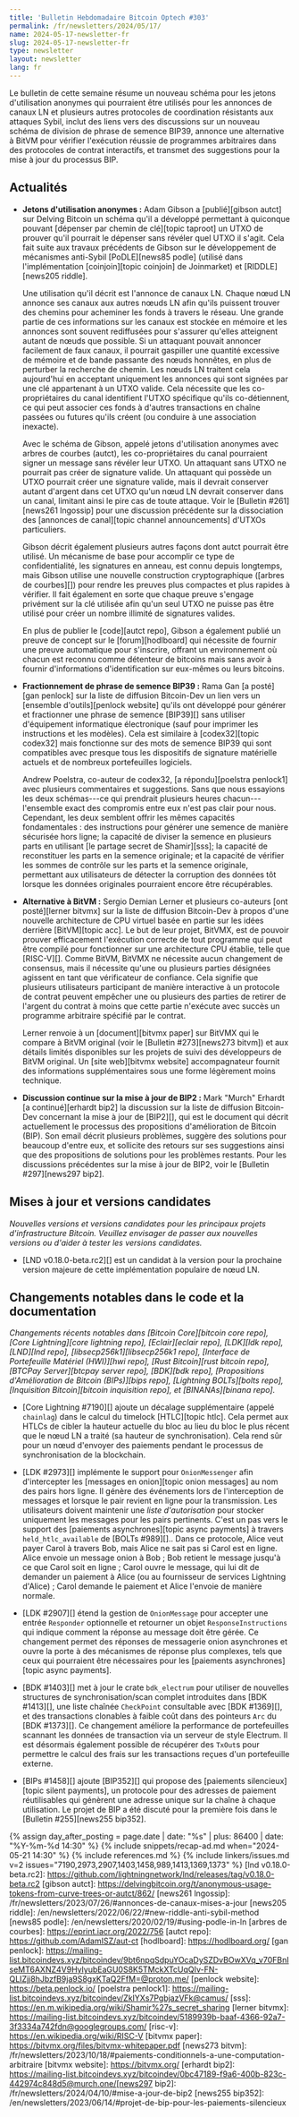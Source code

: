 ```yaml
---
title: 'Bulletin Hebdomadaire Bitcoin Optech #303'
permalink: /fr/newsletters/2024/05/17/
name: 2024-05-17-newsletter-fr
slug: 2024-05-17-newsletter-fr
type: newsletter
layout: newsletter
lang: fr
---
```

Le bulletin de cette semaine résume un nouveau schéma pour les jetons d'utilisation anonymes qui
pourraient être utilisés pour les annonces de canaux LN et plusieurs autres protocoles de
coordination résistants aux attaques Sybil, inclut des liens vers des discussions sur un nouveau
schéma de division de phrase de semence BIP39, annonce une alternative à BitVM pour vérifier
l'exécution réussie de programmes arbitraires dans des protocoles de contrat interactifs, et
transmet des suggestions pour la mise à jour du processus BIP.

## Actualités

- **Jetons d'utilisation anonymes :** Adam Gibson a [publié][gibson autct] sur Delving Bitcoin un
  schéma qu'il a développé permettant à quiconque pouvant [dépenser par chemin de clé][topic taproot]
  un UTXO de prouver qu'il pourrait le dépenser sans révéler quel UTXO il s'agit. Cela fait suite aux
  travaux précédents de Gibson sur le développement de mécanismes anti-Sybil [PoDLE][news85 podle]
  (utilisé dans l'implémentation [coinjoin][topic coinjoin] de Joinmarket) et [RIDDLE][news205 riddle].

  Une utilisation qu'il décrit est l'annonce de canaux LN. Chaque nœud LN annonce ses canaux aux
  autres nœuds LN afin qu'ils puissent trouver des chemins pour acheminer les fonds à travers le
  réseau. Une grande partie de ces informations sur les canaux est stockée en mémoire et les annonces
  sont souvent rediffusées pour s'assurer qu'elles atteignent autant de nœuds que possible. Si un
  attaquant pouvait annoncer facilement de faux canaux, il pourrait gaspiller une quantité excessive
  de mémoire et de bande passante des nœuds honnêtes, en plus de perturber la recherche de chemin. Les
  nœuds LN traitent cela aujourd'hui en acceptant uniquement les annonces qui sont signées par une clé
  appartenant à un UTXO valide. Cela nécessite que les co-propriétaires du canal identifient l'UTXO
  spécifique qu'ils co-détiennent, ce qui peut associer ces fonds à d'autres transactions en chaîne
  passées ou futures qu'ils créent (ou conduire à une association inexacte).

  Avec le schéma de Gibson, appelé jetons d'utilisation anonymes avec arbres de courbes (autct), les
  co-propriétaires du canal pourraient signer un message sans révéler leur UTXO. Un attaquant sans
  UTXO ne pourrait pas créer de signature valide. Un attaquant qui possède un UTXO pourrait créer une
  signature valide, mais il devrait conserver autant d'argent dans cet UTXO qu'un nœud LN devrait
  conserver dans un canal, limitant ainsi le pire cas de toute attaque. Voir le [Bulletin #261][news261
  lngossip] pour une discussion précédente sur la dissociation des [annonces de canal][topic channel
  announcements] d'UTXOs particuliers.

  Gibson décrit également plusieurs autres façons dont autct pourrait être utilisé. Un mécanisme de
  base pour accomplir ce type de confidentialité, les signatures en anneau, est connu depuis
  longtemps, mais Gibson utilise une nouvelle construction cryptographique ([arbres de courbes][])
  pour rendre les preuves plus compactes et plus rapides à vérifier. Il fait également en sorte que
  chaque preuve s'engage privément sur la clé utilisée afin qu'un seul UTXO ne puisse pas être utilisé
  pour créer un nombre illimité de signatures valides.

  En plus de publier le [code][autct repo], Gibson a également publié un
  preuve de concept sur le [forum][hodlboard] qui nécessite de fournir une preuve automatique pour
  s'inscrire, offrant un environnement où chacun est reconnu comme détenteur de bitcoins mais sans
  avoir à fournir d'informations d'identification sur eux-mêmes ou leurs bitcoins.

- **Fractionnement de phrase de semence BIP39 :** Rama Gan [a posté][gan penlock] sur la liste de
  diffusion Bitcoin-Dev un lien vers un [ensemble d'outils][penlock website] qu'ils ont développé pour
  générer et fractionner une phrase de semence [BIP39][] sans utiliser d'équipement informatique
  électronique (sauf pour imprimer les instructions et les modèles). Cela est similaire à
  [codex32][topic codex32] mais fonctionne sur des mots de semence BIP39 qui sont compatibles avec
  presque tous les dispositifs de signature matérielle actuels et de nombreux portefeuilles logiciels.

  Andrew Poelstra, co-auteur de codex32, [a répondu][poelstra penlock1] avec plusieurs commentaires et
  suggestions. Sans que nous essayions les deux schémas---ce qui prendrait plusieurs heures
  chacun---l'ensemble exact des compromis entre eux n'est pas clair pour nous. Cependant, les deux
  semblent offrir les mêmes capacités fondamentales : des instructions pour générer une semence de
  manière sécurisée hors ligne; la capacité de diviser la semence en plusieurs parts en utilisant [le
  partage secret de Shamir][sss]; la capacité de reconstituer les parts en la semence originale; et la
  capacité de vérifier les sommes de contrôle sur les parts et la semence originale, permettant aux
  utilisateurs de détecter la corruption des données tôt lorsque les données originales pourraient
  encore être récupérables.

- **Alternative à BitVM :** Sergio Demian Lerner et plusieurs co-auteurs [ont posté][lerner bitvmx]
  sur la liste de diffusion Bitcoin-Dev à propos d'une nouvelle architecture de CPU virtuel basée en
  partie sur les idées derrière [BitVM][topic acc]. Le but de leur projet, BitVMX, est de pouvoir
  prouver efficacement l'exécution correcte de tout programme qui peut être compilé pour fonctionner
  sur une architecture CPU établie, telle que [RISC-V][]. Comme BitVM, BitVMX ne nécessite aucun
  changement de consensus, mais il nécessite qu'une ou plusieurs parties désignées agissent en tant
  que vérificateur de confiance. Cela signifie que plusieurs utilisateurs participant de manière
  interactive à un protocole de contrat peuvent empêcher une ou plusieurs des parties de retirer de
  l'argent du contrat à moins que cette partie n'exécute avec succès un programme arbitraire spécifié
  par le contrat.

  Lerner renvoie à un [document][bitvmx paper] sur BitVMX qui le compare à BitVM original (voir
  le [Bulletin #273][news273 bitvm]) et aux détails limités disponibles sur les projets de suivi des
  développeurs de BitVM original. Un [site web][bitvmx website] accompagnateur fournit des
  informations supplémentaires sous une forme légèrement moins technique.

- **Discussion continue sur la mise à jour de BIP2 :** Mark "Murch" Erhardt [a continué][erhardt
  bip2] la discussion sur la liste de diffusion Bitcoin-Dev concernant la mise à jour de [BIP2][], qui
  est le document qui décrit actuellement le processus des propositions d'amélioration de Bitcoin
  (BIP). Son email décrit plusieurs problèmes, suggère des solutions pour beaucoup d'entre eux, et
  sollicite des retours sur ses suggestions ainsi que des propositions de solutions pour les problèmes
  restants. Pour les discussions précédentes sur la mise à jour de BIP2, voir le [Bulletin #297][news297 bip2].

## Mises à jour et versions candidates

*Nouvelles versions et versions candidates pour les principaux projets
d'infrastructure Bitcoin. Veuillez envisager de passer aux nouvelles
versions ou d'aider à tester les versions candidates.*

- [LND v0.18.0-beta.rc2][] est un candidat à la version pour la prochaine version majeure de cette
  implémentation populaire de nœud LN.

## Changements notables dans le code et la documentation

_Changements récents notables dans [Bitcoin Core][bitcoin core repo], [Core Lightning][core
lightning repo], [Eclair][eclair repo], [LDK][ldk repo], [LND][lnd repo],
[libsecp256k1][libsecp256k1 repo], [Interface de Portefeuille Matériel (HWI)][hwi repo], [Rust
Bitcoin][rust bitcoin repo], [BTCPay Server][btcpay server repo], [BDK][bdk repo], [Propositions
d'Amélioration de Bitcoin (BIPs)][bips repo], [Lightning BOLTs][bolts repo], [Inquisition
Bitcoin][bitcoin inquisition repo], et [BINANAs][binana repo]._

- [Core Lightning #7190][] ajoute un décalage supplémentaire (appelé `chainlag`) dans le calcul du
  timelock [HTLC][topic htlc]. Cela permet aux HTLCs de cibler la hauteur actuelle du bloc au lieu du
  bloc le plus récent que le nœud LN a traité (sa hauteur de synchronisation). Cela rend sûr pour un
  nœud d'envoyer des paiements pendant le processus de synchronisation de la blockchain.

- [LDK #2973][] implémente le support pour `OnionMessenger` afin d'intercepter les [messages
  en onion][topic onion messages] au nom des pairs hors ligne. Il génère des événements lors de
  l'interception de messages et lorsque le pair revient en ligne pour la transmission. Les
  utilisateurs doivent maintenir une _liste d'autorisation_ pour stocker uniquement les messages pour
  les pairs pertinents. C'est un pas vers le support des [paiements asynchrones][topic async payments]
  à travers `held_htlc_available` de [BOLTs #989][].. Dans ce protocole, Alice veut payer Carol à travers
  Bob, mais Alice ne sait pas si Carol est en ligne. Alice envoie un message onion à Bob ; Bob retient
  le message jusqu'à ce que Carol soit en ligne ; Carol ouvre le message, qui lui dit de demander un
  paiement à Alice (ou au fournisseur de services Lightning d'Alice) ; Carol demande le paiement et
  Alice l'envoie de manière normale.

- [LDK #2907][] étend la gestion de `OnionMessage` pour accepter une entrée `Responder` optionnelle
  et retourner un objet `ResponseInstructions` qui indique comment la réponse au message doit être
  gérée. Ce changement permet des réponses de messagerie onion asynchrones et ouvre la porte à des
  mécanismes de réponse plus complexes, tels que ceux qui pourraient être nécessaires pour les
  [paiements asynchrones][topic async payments].

- [BDK #1403][] met à jour le crate `bdk_electrum` pour utiliser de nouvelles structures de
  synchronisation/scan complet introduites dans [BDK #1413][], une liste chaînée `CheckPoint`
  consultable avec [BDK #1369][], et des transactions clonables à faible coût dans des pointeurs `Arc` du [BDK
  #1373][]. Ce changement améliore la performance de
  portefeuilles scannant les données de transaction via un serveur de style Electrum. Il est désormais
  également possible de récupérer des `TxOut`s pour permettre le calcul des frais sur les transactions
  reçues d'un portefeuille externe.

- [BIPs #1458][] ajoute [BIP352][] qui propose des [paiements silencieux][topic silent payments], un
  protocole pour des adresses de paiement réutilisables qui génèrent une adresse unique sur la chaîne
  à chaque utilisation. Le projet de BIP a été discuté pour la première fois dans le [Bulletin
  #255][news255 bip352].

{% assign day_after_posting = page.date | date: "%s" | plus: 86400 | date: "%Y-%m-%d 14:30" %}
{% include snippets/recap-ad.md when="2024-05-21 14:30" %}
{% include references.md %}
{% include linkers/issues.md v=2 issues="7190,2973,2907,1403,1458,989,1413,1369,1373" %}
[lnd v0.18.0-beta.rc2]: https://github.com/lightningnetwork/lnd/releases/tag/v0.18.0-beta.rc2
[gibson autct]: https://delvingbitcoin.org/t/anonymous-usage-tokens-from-curve-trees-or-autct/862/
[news261 lngossip]: /fr/newsletters/2023/07/26/#annonces-de-canaux-mises-a-jour
[news205 riddle]: /en/newsletters/2022/06/22/#new-riddle-anti-sybil-method
[news85 podle]: /en/newsletters/2020/02/19/#using-podle-in-ln
[arbres de courbes]: https://eprint.iacr.org/2022/756
[autct repo]: https://github.com/AdamISZ/aut-ct
[hodlboard]: https://hodlboard.org/
[gan penlock]: https://mailing-list.bitcoindevs.xyz/bitcoindev/9bt6npqSdpuYOcaDySZDvBOwXVq_v70FBnIseMT6AXNZ4V9HylyubEaGU0S8K5TMckXTcUqQIv-FN-QLIZjj8hJbzfB9ja9S8gxKTaQ2FfM=@proton.me/
[penlock website]: https://beta.penlock.io/
[poelstra penlock1]: https://mailing-list.bitcoindevs.xyz/bitcoindev/ZkIYXs7PgbjazVFk@camus/
[sss]: https://en.m.wikipedia.org/wiki/Shamir%27s_secret_sharing
[lerner bitvmx]: https://mailing-list.bitcoindevs.xyz/bitcoindev/5189939b-baaf-4366-92a7-3f3334a742fdn@googlegroups.com/
[risc-v]: https://en.wikipedia.org/wiki/RISC-V
[bitvmx paper]: https://bitvmx.org/files/bitvmx-whitepaper.pdf
[news273 bitvm]: /fr/newsletters/2023/10/18/#paiements-conditionnels-a-une-computation-arbitraire
[bitvmx website]: https://bitvmx.org/
[erhardt bip2]: https://mailing-list.bitcoindevs.xyz/bitcoindev/0bc47189-f9a6-400b-823c-442974c848d5@murch.one/[news297
bip2]: /fr/newsletters/2024/04/10/#mise-a-jour-de-bip2
[news255 bip352]: /en/newsletters/2023/06/14/#projet-de-bip-pour-les-paiements-silencieux